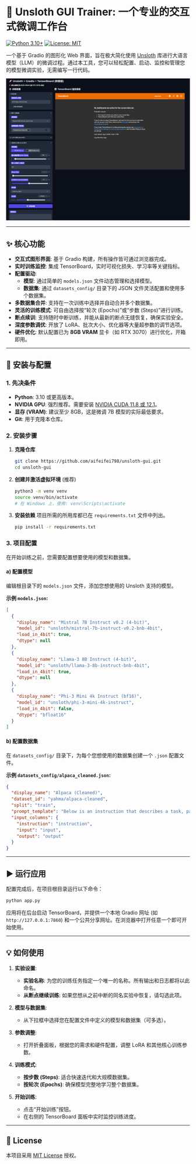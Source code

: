 # 🚀 Unsloth GUI Trainer: 一个专业的交互式微调工作台

[![Python 3.10+](https://img.shields.io/badge/python-3.10+-blue.svg)](https://www.python.org/downloads/)
[![License: MIT](https://img.shields.io/badge/License-MIT-yellow.svg)](https://opensource.org/licenses/MIT)

一个基于 Gradio 的图形化 Web 界面，旨在极大简化使用 [Unsloth](https://github.com/unslothai/unsloth) 库进行大语言模型（LLM）的微调过程。通过本工具，您可以轻松配置、启动、监控和管理您的模型微调实验，无需编写一行代码。

![Application Screenshot](https://github.com/aifeifei798/unsloth-gui/blob/main/images/1.png)

---

## ✨ 核心功能

- **交互式图形界面**: 基于 Gradio 构建，所有操作皆可通过浏览器完成。
- **实时训练监控**: 集成 TensorBoard，实时可视化损失、学习率等关键指标。
- **配置驱动**:
  - **模型**: 通过简单的 `models.json` 文件动态管理和选择模型。
  - **数据集**: 通过 `datasets_config/` 目录下的 JSON 文件灵活配置和使用多个数据集。
- **多数据集合并**: 支持在一次训练中选择并自动合并多个数据集。
- **灵活的训练模式**: 可自由选择按“轮次 (Epochs)”或“步数 (Steps)”进行训练。
- **断点续训**: 支持随时中断训练，并能从最新的断点无缝恢复，确保实验安全。
- **深度参数调优**: 开放了 LoRA、批次大小、优化器等大量超参数的调节选项。
- **硬件优化**: 默认配置已为 **8GB VRAM** 显卡（如 RTX 3070）进行优化，开箱即用。

---

## 🔧 安装与配置

### 1. 先决条件

- **Python**: 3.10 或更高版本。
- **NVIDIA GPU**: 强烈推荐。需要安装 [NVIDIA CUDA 11.8 或 12.1](https://developer.nvidia.com/cuda-toolkit)。
- **显存 (VRAM)**: 建议至少 8GB，这是微调 7B 模型的实际最低要求。
- **Git**: 用于克隆本仓库。

### 2. 安装步骤

1.  **克隆仓库**
    ```bash
    git clone https://github.com/aifeifei798/unsloth-gui.git
    cd unsloth-gui
    ```

2.  **创建并激活虚拟环境** (推荐)
    ```bash
    python3 -m venv venv
    source venv/bin/activate
    # 在 Windows 上，使用: venv\Scripts\activate
    ```

3.  **安装依赖**
    项目所需的所用库都已在 `requirements.txt` 文件中列出。
    ```bash
    pip install -r requirements.txt
    ```

### 3. 项目配置

在开始训练之前，您需要配置想要使用的模型和数据集。

#### a) 配置模型

编辑根目录下的 `models.json` 文件，添加您想使用的 Unsloth 支持的模型。

**示例 `models.json`:**
```json
[
  {
    "display_name": "Mistral 7B Instruct v0.2 (4-bit)",
    "model_id": "unsloth/mistral-7b-instruct-v0.2-bnb-4bit",
    "load_in_4bit": true,
    "dtype": null
  },
  {
    "display_name": "Llama-3 8B Instruct (4-bit)",
    "model_id": "unsloth/llama-3-8b-instruct-bnb-4bit",
    "load_in_4bit": true,
    "dtype": null
  },
  {
    "display_name": "Phi-3 Mini 4k Instruct (bf16)",
    "model_id": "unsloth/phi-3-mini-4k-instruct",
    "load_in_4bit": false,
    "dtype": "bfloat16"
  }
]
```

#### b) 配置数据集

在 `datasets_config/` 目录下，为每个您想使用的数据集创建一个 `.json` 配置文件。

**示例 `datasets_config/alpaca_cleaned.json`:**
```json
{
  "display_name": "Alpaca (Cleaned)",
  "dataset_id": "yahma/alpaca-cleaned",
  "split": "train",
  "prompt_template": "Below is an instruction that describes a task, paired with an input that provides further context. Write a response that appropriately completes the request.\n\n### Instruction:\n{instruction}\n\n### Input:\n{input}\n\n### Response:\n{output}",
  "input_columns": {
    "instruction": "instruction",
    "input": "input",
    "output": "output"
  }
}
```

---

## ▶️ 运行应用

配置完成后，在项目根目录运行以下命令：

```bash
python app.py
```

应用将在后台启动 TensorBoard，并提供一个本地 Gradio 网址 (如 `http://127.0.0.1:7860`) 和一个公共分享网址。在浏览器中打开任意一个即可开始使用。

---

## 💡 如何使用

1.  **实验设置**:
    - **实验名称**: 为您的训练任务指定一个唯一的名称。所有输出和日志都将以此命名。
    - **从断点继续训练**: 如果您想从之前中断的同名实验中恢复，请勾选此项。

2.  **模型与数据集**:
    - 从下拉框中选择您在配置文件中定义的模型和数据集（可多选）。

3.  **参数调整**:
    - 打开折叠面板，根据您的需求和硬件配置，调整 LoRA 和其他核心训练参数。

4.  **训练模式**:
    - **按步数 (Steps)**: 适合快速迭代和大规模数据集。
    - **按轮次 (Epochs)**: 确保模型完整地学习整个数据集。

5.  **开始训练**:
    - 点击“开始训练”按钮。
    - 在右侧的 TensorBoard 面板中实时监控训练进度。

---

## 📄 License

本项目采用 [MIT License](LICENSE) 授权。
